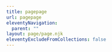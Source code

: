 ```yaml
---
title: pagepage
url: pagepage
eleventyNavigation:
  parent: ""
layout: page/page.njk
eleventyExcludeFromCollections: false
---
```

